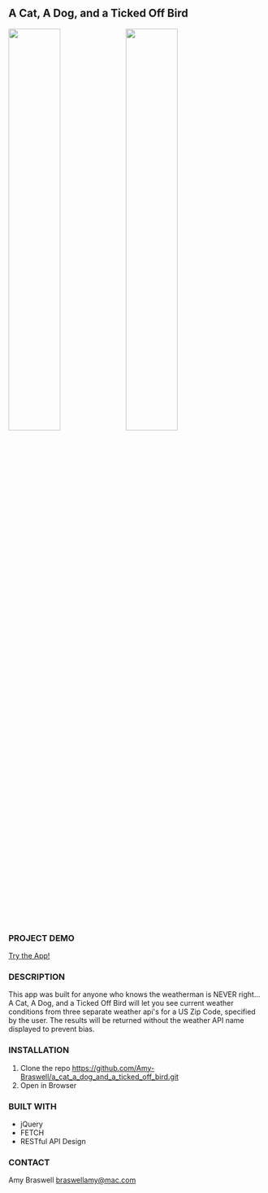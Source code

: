 
<h2>A Cat, A Dog, and a Ticked Off Bird</h2>

<img src="https://user-images.githubusercontent.com/55002971/94320607-03d6d200-ff53-11ea-984f-1cb2b2d4bcba.jpg" width="45%"></img> <img src="https://user-images.githubusercontent.com/55002971/94320616-06d1c280-ff53-11ea-8723-c532e08d404e.jpg" width="45%"></img> 

<h3>PROJECT DEMO</h3>
<p><a href="https://amy-braswell.github.io/a_cat_a_dog_and_a_ticked_off_bird/" target="blank">Try the App!</a></p>

<h3>DESCRIPTION</h3>
<p>This app was built for anyone who knows the weatherman is NEVER right...
A Cat, A Dog, and a Ticked Off Bird will let you see current weather conditions from three separate weather api's for a US Zip Code, specified by the user. The results will be returned without the weather API name displayed to prevent bias.
</p>

<h3>INSTALLATION</h3>
<ol>
    <li>Clone the repo <a href="https://github.com/Amy-Braswell/a_cat_a_dog_and_a_ticked_off_bird.git" target="blank">https://github.com/Amy-Braswell/a_cat_a_dog_and_a_ticked_off_bird.git</a></li>
    <li>Open in Browser</li>
</ol>

<h3>BUILT WITH</h3>
<ul>
    <li>jQuery</li>
    <li>FETCH</li>
    <li>RESTful API Design</li>
</ul>

<h3>CONTACT</h3>
<p>Amy Braswell  <a href="mailto:braswellamy@mac.com? subject=Cats And Dogs App">braswellamy@mac.com</a></p>
